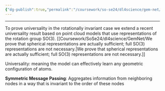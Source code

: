 ```yaml
---
{"dg-publish":true,"permalink":"/coursework/so-se24/dl4science/gem-net/gn-ns-with-directed-edge-embeddings-and-two-hop-message-passing-are-indeed-universal-approximators-for-predictions-that-are-invariant-to-translation-and-equivariant-to-permutation-and-rotation/","noteIcon":""}
---
```


---
To prove universality in the rotationally invariant case we extend a recent universality result based on point cloud models that use representations of the rotation group SO(3). [[Coursework/SoSe24/dl4science/GemNet/We prove that spherical representations are actually sufficient; full SO(3) representations are not necessary.\|We prove that spherical representations are actually sufficient; full SO(3) representations are not necessary.]]

Universality: meaning the model can effectively learn any geometric configuration of atoms.

**Symmetric Message Passing**: Aggregates information from neighboring nodes in a way that is invariant to the order of these nodes

